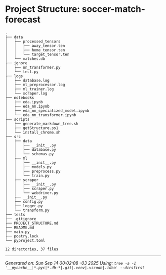 # Project Structure: soccer-match-forecast

```
.
├── data
│   ├── processed_tensors
│   │   ├── away_tensor.ten
│   │   ├── home_tensor.ten
│   │   └── target_tensor.ten
│   └── matches.db
├── ignore
│   ├── nn_transformer.py
│   └── test.py
├── logs
│   ├── database.log
│   ├── ml_preprocessor.log
│   ├── ml_trainer.log
│   └── scraper.log
├── notebooks
│   ├── eda.ipynb
│   ├── eda_nn.ipynb
│   ├── eda_nn_specialized_model.ipynb
│   └── eda_nn_transformer.ipynb
├── scripts
│   ├── generate_markdown_tree.sh
│   ├── getStructure.ps1
│   └── install_chrome.sh
├── src
│   ├── data
│   │   ├── __init__.py
│   │   ├── database.py
│   │   └── schemas.py
│   ├── ml
│   │   ├── __init__.py
│   │   ├── models.py
│   │   ├── preprocess.py
│   │   └── train.py
│   ├── scraper
│   │   ├── __init__.py
│   │   ├── scraper.py
│   │   └── webdriver.py
│   ├── __init__.py
│   ├── config.py
│   ├── logger.py
│   └── transform.py
├── tests
├── .gitignore
├── PROJECT_STRUCTURE.md
├── README.md
├── main.py
├── poetry.lock
└── pyproject.toml

12 directories, 37 files
```

***
*Generated on: Sun Sep 14 00:02:08 -03 2025*
*Using: `tree -a -I '__pycache__|*.pyc|*.db-*|.git|.venv|.vscode|.idea' --dirsfirst`*
